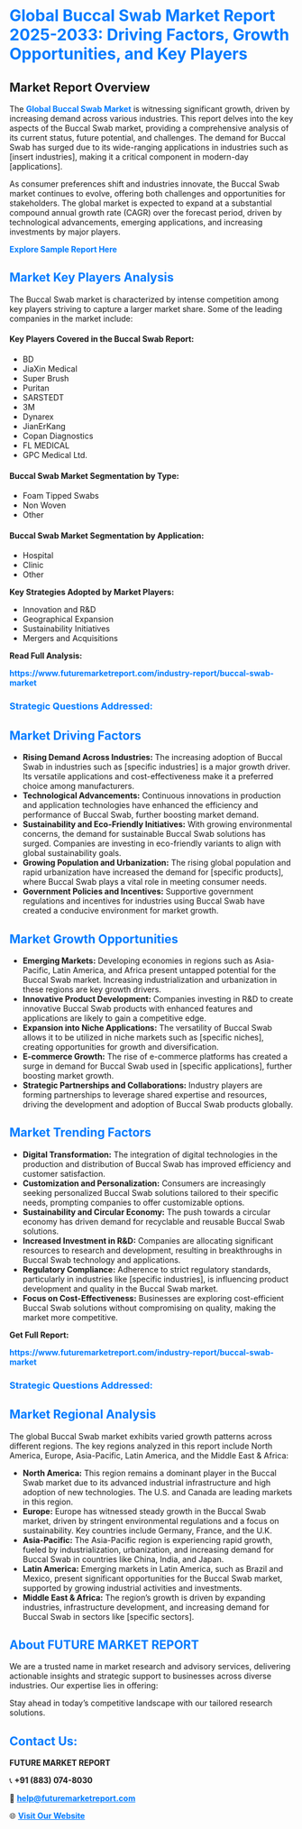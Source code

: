 <h1 style="color: #007BFF;">Global Buccal Swab Market Report 2025-2033: Driving Factors, Growth Opportunities, and Key Players</h1>

<section id="overview">
<h2>Market Report Overview</h2>
<p>The <a href="https://www.futuremarketreport.com/industry-report/buccal-swab-market" style="color: #007BFF; text-decoration: none;"><strong>Global Buccal Swab Market</strong></a> is witnessing significant growth, driven by increasing demand across various industries. This report delves into the key aspects of the Buccal Swab market, providing a comprehensive analysis of its current status, future potential, and challenges. The demand for Buccal Swab has surged due to its wide-ranging applications in industries such as [insert industries], making it a critical component in modern-day [applications].</p>
<p>As consumer preferences shift and industries innovate, the Buccal Swab market continues to evolve, offering both challenges and opportunities for stakeholders. The global market is expected to expand at a substantial compound annual growth rate (CAGR) over the forecast period, driven by technological advancements, emerging applications, and increasing investments by major players.</p>
</section>

<section id="overview">
<p><a href="https://www.futuremarketreport.com/request-sample/reportId=77650" style="color: #007BFF; text-decoration: none;"><strong>Explore Sample Report Here</strong></a></p>
</section>

<section id="key-players">
<h2 style="color: #007BFF;">Market Key Players Analysis</h2>
<p>The Buccal Swab market is characterized by intense competition among key players striving to capture a larger market share. Some of the leading companies in the market include:</p>
<h4>Key Players Covered in the Buccal Swab Report:</h4>
<ul><li>BD</li><li>JiaXin Medical</li><li>Super Brush</li><li>Puritan</li><li>SARSTEDT</li><li>3M</li><li>Dynarex</li><li>JianErKang</li><li>Copan Diagnostics</li><li>FL MEDICAL</li><li>GPC Medical Ltd.</li></ul>
<h4>Buccal Swab Market Segmentation by Type:</h4>
<ul><li>Foam Tipped Swabs</li><li>Non Woven</li><li>Other</li></ul>

<h4>Buccal Swab Market Segmentation by Application:</h4>
<ul><li>Hospital</li><li>Clinic</li><li>Other</li></ul>
<p><strong>Key Strategies Adopted by Market Players:</strong></p>
<ul>
<li>Innovation and R&D</li>
<li>Geographical Expansion</li>
<li>Sustainability Initiatives</li>
<li>Mergers and Acquisitions</li>
</ul>
</section>

<section>
<p><strong>Read Full Analysis: </strong></p><a href="https://www.futuremarketreport.com/industry-report/buccal-swab-market" style="color: #007BFF; text-decoration: none;"><strong>https://www.futuremarketreport.com/industry-report/buccal-swab-market</strong></a>
<h3 style="color: #007BFF;">Strategic Questions Addressed:</h3>
</section>

<section id="driving-factors">
<h2 style="color: #007BFF;">Market Driving Factors</h2>
<ul>
<li><strong>Rising Demand Across Industries:</strong> The increasing adoption of Buccal Swab in industries such as [specific industries] is a major growth driver. Its versatile applications and cost-effectiveness make it a preferred choice among manufacturers.</li>
<li><strong>Technological Advancements:</strong> Continuous innovations in production and application technologies have enhanced the efficiency and performance of Buccal Swab, further boosting market demand.</li>
<li><strong>Sustainability and Eco-Friendly Initiatives:</strong> With growing environmental concerns, the demand for sustainable Buccal Swab solutions has surged. Companies are investing in eco-friendly variants to align with global sustainability goals.</li>
<li><strong>Growing Population and Urbanization:</strong> The rising global population and rapid urbanization have increased the demand for [specific products], where Buccal Swab plays a vital role in meeting consumer needs.</li>
<li><strong>Government Policies and Incentives:</strong> Supportive government regulations and incentives for industries using Buccal Swab have created a conducive environment for market growth.</li>
</ul>
</section>

<section id="growth-opportunities">
<h2 style="color: #007BFF;">Market Growth Opportunities</h2>
<ul>
<li><strong>Emerging Markets:</strong> Developing economies in regions such as Asia-Pacific, Latin America, and Africa present untapped potential for the Buccal Swab market. Increasing industrialization and urbanization in these regions are key growth drivers.</li>
<li><strong>Innovative Product Development:</strong> Companies investing in R&D to create innovative Buccal Swab products with enhanced features and applications are likely to gain a competitive edge.</li>
<li><strong>Expansion into Niche Applications:</strong> The versatility of Buccal Swab allows it to be utilized in niche markets such as [specific niches], creating opportunities for growth and diversification.</li>
<li><strong>E-commerce Growth:</strong> The rise of e-commerce platforms has created a surge in demand for Buccal Swab used in [specific applications], further boosting market growth.</li>
<li><strong>Strategic Partnerships and Collaborations:</strong> Industry players are forming partnerships to leverage shared expertise and resources, driving the development and adoption of Buccal Swab products globally.</li>
</ul>
</section>

<section id="trending-factors">
<h2 style="color: #007BFF;">Market Trending Factors</h2>
<ul>
<li><strong>Digital Transformation:</strong> The integration of digital technologies in the production and distribution of Buccal Swab has improved efficiency and customer satisfaction.</li>
<li><strong>Customization and Personalization:</strong> Consumers are increasingly seeking personalized Buccal Swab solutions tailored to their specific needs, prompting companies to offer customizable options.</li>
<li><strong>Sustainability and Circular Economy:</strong> The push towards a circular economy has driven demand for recyclable and reusable Buccal Swab solutions.</li>
<li><strong>Increased Investment in R&D:</strong> Companies are allocating significant resources to research and development, resulting in breakthroughs in Buccal Swab technology and applications.</li>
<li><strong>Regulatory Compliance:</strong> Adherence to strict regulatory standards, particularly in industries like [specific industries], is influencing product development and quality in the Buccal Swab market.</li>
<li><strong>Focus on Cost-Effectiveness:</strong> Businesses are exploring cost-efficient Buccal Swab solutions without compromising on quality, making the market more competitive.</li>
</ul>
</section>

<section>
<p><strong>Get Full Report: </strong></p><a href="https://www.futuremarketreport.com/industry-report/buccal-swab-market" style="color: #007BFF; text-decoration: none;"><strong>https://www.futuremarketreport.com/industry-report/buccal-swab-market</strong></a>
<h3 style="color: #007BFF;">Strategic Questions Addressed:</h3>
</section>


<section id="regional-analysis">
<h2 style="color: #007BFF;">Market Regional Analysis</h2>
<p>The global Buccal Swab market exhibits varied growth patterns across different regions. The key regions analyzed in this report include North America, Europe, Asia-Pacific, Latin America, and the Middle East & Africa:</p>
<ul>
<li><strong>North America:</strong> This region remains a dominant player in the Buccal Swab market due to its advanced industrial infrastructure and high adoption of new technologies. The U.S. and Canada are leading markets in this region.</li>
<li><strong>Europe:</strong> Europe has witnessed steady growth in the Buccal Swab market, driven by stringent environmental regulations and a focus on sustainability. Key countries include Germany, France, and the U.K.</li>
<li><strong>Asia-Pacific:</strong> The Asia-Pacific region is experiencing rapid growth, fueled by industrialization, urbanization, and increasing demand for Buccal Swab in countries like China, India, and Japan.</li>
<li><strong>Latin America:</strong> Emerging markets in Latin America, such as Brazil and Mexico, present significant opportunities for the Buccal Swab market, supported by growing industrial activities and investments.</li>
<li><strong>Middle East & Africa:</strong> The region’s growth is driven by expanding industries, infrastructure development, and increasing demand for Buccal Swab in sectors like [specific sectors].</li>
</ul>
</section>

<footer>
<h2 style="color: #007BFF;">About FUTURE MARKET REPORT</h2>
<p>We are a trusted name in market research and advisory services, delivering actionable insights and strategic support to businesses across diverse industries. Our expertise lies in offering:</p>

<p>Stay ahead in today’s competitive landscape with our tailored research solutions.</p>

<h2 style="color: #007BFF;">Contact Us:</h2>
<p><strong>FUTURE MARKET REPORT</strong></p>
<p>📞 <strong>+91 (883) 074-8030</strong></p>
<p>📧 <strong><a href="mailto:help@futuremarketreport.com" style="color: #007BFF;">help@futuremarketreport.com</a></strong></p>
<p>🌐 <strong><a href="https://www.futuremarketreport.com/" style="color: #007BFF;">Visit Our Website</a></strong></p>
</footer>